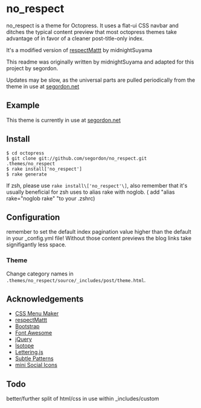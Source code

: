 no_respect
============

no_respect is a theme for Octopress. It uses a flat-ui CSS navbar and ditches the typical content preview that most octopress themes take advantage of in favor of a cleaner post-title-only index. 

It's a modified version of [respectMattt](https://github.com/midnightSuyama/respectMattt) by midnightSuyama

This readme was originally written by midnightSuyama and adapted for this project by segordon.

Updates may be slow, as the universal parts are pulled periodically from the theme in use at [segordon.net](http://segordon.net)

## Example

This theme is currently in use at [segordon.net](http://segordon.net/)

## Install

	$ cd octopress
	$ git clone git://github.com/segordon/no_respect.git .themes/no_respect
	$ rake install['no_respect']
	$ rake generate

If zsh, please use `rake install\['no_respect'\]`, also remember that it's usually beneficial for zsh uses to alias rake with noglob. ( add "alias rake="noglob rake" "to your .zshrc)

## Configuration

remember to set the default index pagination value higher than the default in your _config.yml file! Without those content previews the blog links take signifigantly less space.

### Theme

Change category names in `.themes/no_respect/source/_includes/post/theme.html`.

## Acknowledgements

* [CSS Menu Maker](http://cssmenumaker.com/)
* [respectMattt](https://github.com/midnightSuyama/respectMattt)
* [Bootstrap](http://getbootstrap.com)
* [Font Awesome](http://fortawesome.github.io/Font-Awesome/)
* [jQuery](http://jquery.com)
* [Isotope](http://isotope.metafizzy.co)
* [Lettering.js](http://letteringjs.com)
* [Subtle Patterns](http://subtlepatterns.com)
* [mini Social Icons](http://wolfrosch.com)

## Todo

better/further split of html/css in use within _includes/custom
